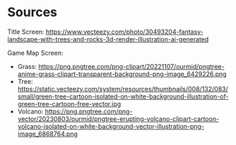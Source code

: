 # Sources

Title Screen: https://www.vecteezy.com/photo/30493204-fantasy-landscape-with-trees-and-rocks-3d-render-illustration-ai-generated

Game Map Screen:

-   Grass: https://png.pngtree.com/png-clipart/20221107/ourmid/pngtree-anime-grass-clipart-transparent-background-png-image_6429226.png
-   Tree: https://static.vecteezy.com/system/resources/thumbnails/008/132/083/small/green-tree-cartoon-isolated-on-white-background-illustration-of-green-tree-cartoon-free-vector.jpg
-   Volcano: https://png.pngtree.com/png-vector/20230803/ourmid/pngtree-erupting-volcano-clipart-cartoon-volcano-isolated-on-white-background-vector-illustration-png-image_6868764.png
